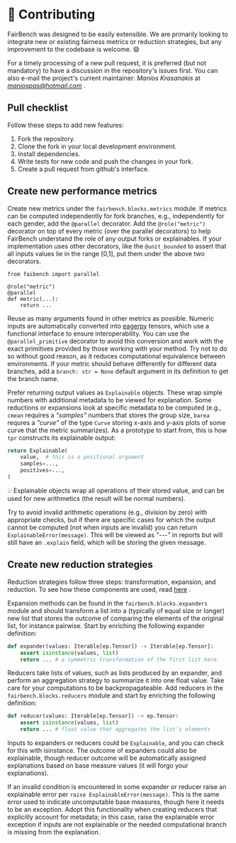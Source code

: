 # :pencil: Contributing
FairBench was designed to be easily extensible.
We are primarily looking to integrate new or existing
fairness metrics or reduction strategies, 
but any improvement to the
codebase is welcome. :smile:

For a timely processing of a new pull request,
it is preferred (but not mandatory) to have a discussion
in the repository's issues first. You can also e-mail
the project's current maintainer: *Manios Krasanakis*
at *maniospas@hotmail.com* .

## Pull checklist

Follow these steps to add new features:

1. Fork the repository.
2. Clone the fork in your local development environment.
3. Install dependencies.
4. Write tests for new code and push the changes in your fork. 
5. Create a pull request from github's interface.

## Create new performance metrics

Create new metrics under the `fairbench.blocks.metrics` module.
If metrics can be computed independently for fork branches,
e.g., independently for each gender, 
add the `@parallel` decorator.
Add the `@role("metric")` decorator on top of every metric 
(over the parallel decorators) to help FairBench understand
the role of any output forks or explainables.
If your implementation uses other decorators, like the `@unit_bounded`
to assert that all inputs values lie in the range [0,1], put them
under the above two decorators.

```
from faibench import parallel

@role("metric")
@parallel
def metric(...):
    return ...
```

Reuse as many arguments found in other metrics as possible. 
Numeric inputs are automatically converted into 
[eagerpy](https://github.com/jonasrauber/eagerpy) tensors,
which use a functional interface to ensure interoperability.
You can use the `@parallel_primitive` decorator to avoid
this conversion and work with the exact primitives 
provided by those working with your method. Try not to do so
without good reason, as it reduces computational equivalence
between environments. If your metric should behave differently for different 
data branches, add a `branch: str = None` default argument in its
definition to get the branch name.

Prefer returning output values as `Explainable` objects. 
These wrap simple numbers with additional metadata to be viewed for
explanation. Some reductions or expansions look at specific
metadata to be computed (e.g., `cmean` requires a *"samples"* 
numbers that stores the group size, `barea` requres a *"curve"*
of the type `Curve` storing x-axis and y-axis plots of some
curve that the metric summarizes). As a prototype to start from, 
this is how `tpr` constructs its explainable output:

```python
return Explainable(
    value,  # this is a positional argument
    samples=...,
    positives=...,
)
```

:bulb: Explainable objects wrap all operations of their
stored value, and can be used for new arithmetics (the
result will be normal numbers).

Try to avoid invalid arithmetic operations (e.g., division
by zero) with appropriate checks, 
but if there are specific cases for which the 
output cannot be computed (not when inputs are invalid)
you can return `ExplainableError(message)`. This will
be viewed as *"---"* in reports but will still have
an `.explain` field, which will be storing the given message.

## Create new reduction strategies

Reduction strategies follow three steps: transformation,
expansion, and reduction. To see how these components are used, read 
[here](https://fairbench.readthedocs.io/advanced/manipulation) .

Expansion methods can be found
in the `fairbench.blocks.expanders` module
and should transform a list into a (typically of equal size or longer)
new list that stores the outcome of comparing the elements
of the original list, for instance pairwise. Start
by enriching the following expander definition:

```python
def expander(values: Iterable[ep.Tensor]) -> Iterable[ep.Tensor]:
    assert isinstance(values, list)
    return ... # a symmetric transformation of the first list here
```

Reducers take lists of values, such as lists produced by
an expander, and perform an aggregation strategy to summarize
it into one float value. Take care for your computations
to be backpropagateable. Add reducers in the 
`fairbench.blocks.reducers` module and start
by enriching the following definition:

```python
def reducer(values: Iterable[ep.Tensor]) -> ep.Tensor:
    assert isinstance(values, list)
    return ... # float value that aggregates the list's elements
```

Inputs to expanders or reducers could be `Explainable`,
and you can check for this with isinstance.
The outcome of expanders could also be explainable, though
reducer outcome will be automatically assigned explanations
based on base measure values (it will forgo your explanations).

If an invalid condition is encountered in some expander
or reducer raise an explainable error per
`raise ExplainableError(message)`. This is the same error
used to indicate uncomputable base measures, though here
it needs to be an exception. Adopt this functionality
when creating reducers that explicitly account for metadata;
in this case, raise the explainable error exception if
inputs are not explainable or the needed computational
branch is missing from the explanation.

